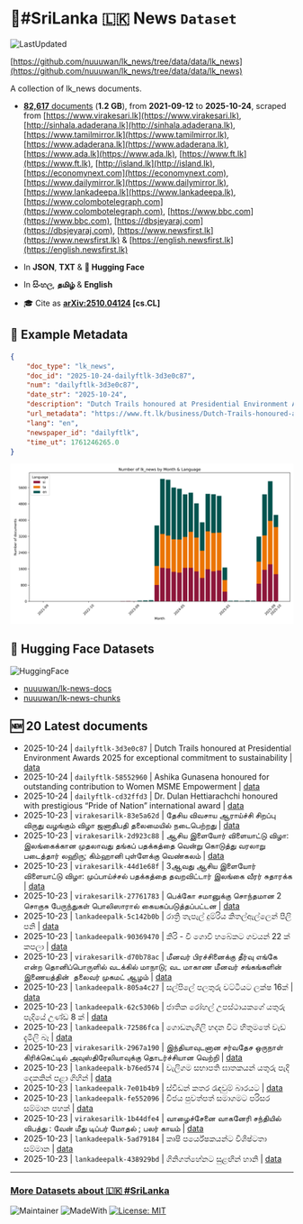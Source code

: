 # 📄#SriLanka 🇱🇰 News `Dataset`

![LastUpdated](https://img.shields.io/badge/last_updated-2025--10--24_00:45:55-green)

[https://github.com/nuuuwan/lk_news/tree/data/data/lk_news](https://github.com/nuuuwan/lk_news/tree/data/data/lk_news)

A collection of lk_news documents.

- [**82,617** documents](https://github.com/nuuuwan/lk_news/tree/data/data/lk_news) (**1.2 GB**), from **2021-09-12** to **2025-10-24**, scraped from [https://www.virakesari.lk](https://www.virakesari.lk), [http://sinhala.adaderana.lk](http://sinhala.adaderana.lk), [https://www.tamilmirror.lk](https://www.tamilmirror.lk), [https://www.adaderana.lk](https://www.adaderana.lk), [https://www.ada.lk](https://www.ada.lk), [https://www.ft.lk](https://www.ft.lk), [http://island.lk](http://island.lk), [https://economynext.com](https://economynext.com), [https://www.dailymirror.lk](https://www.dailymirror.lk), [https://www.lankadeepa.lk](https://www.lankadeepa.lk), [https://www.colombotelegraph.com](https://www.colombotelegraph.com), [https://www.bbc.com](https://www.bbc.com), [https://dbsjeyaraj.com](https://dbsjeyaraj.com), [https://www.newsfirst.lk](https://www.newsfirst.lk) & [https://english.newsfirst.lk](https://english.newsfirst.lk)

- In **JSON**, **TXT** & **🤗 Hugging Face**

- In **සිංහල**, **தமிழ்** & **English**

- 🎓 Cite as **[arXiv:2510.04124](https://arxiv.org/abs/2510.04124) [cs.CL]**

## 📝 Example Metadata

```json
{
    "doc_type": "lk_news",
    "doc_id": "2025-10-24-dailyftlk-3d3e0c87",
    "num": "dailyftlk-3d3e0c87",
    "date_str": "2025-10-24",
    "description": "Dutch Trails honoured at Presidential Environment Awards 2025 for exceptional commitment to sustainability",
    "url_metadata": "https://www.ft.lk/business/Dutch-Trails-honoured-at-Presidential-Environment-Awards-2025-for-exceptional-commitment-to-sustainability/34-783356",
    "lang": "en",
    "newspaper_id": "dailyftlk",
    "time_ut": 1761246265.0
}
```

![Chart](https://raw.githubusercontent.com/nuuuwan/lk_news/refs/heads/data/data/lk_news/docs_by_month_and_lang.png)

## 🤗 Hugging Face Datasets

![HuggingFace](https://img.shields.io/badge/-HuggingFace-FDEE21?style=for-the-badge&logo=HuggingFace)

- [nuuuwan/lk-news-docs](https://huggingface.co/datasets/nuuuwan/lk-news-docs)
- [nuuuwan/lk-news-chunks](https://huggingface.co/datasets/nuuuwan/lk-news-chunks)

## 🆕 20 Latest documents

- 2025-10-24 | `dailyftlk-3d3e0c87` | Dutch Trails honoured at Presidential Environment Awards 2025 for exceptional commitment to sustainability | [data](https://github.com/nuuuwan/lk_news/tree/data/data/lk_news/2020s/2025/2025-10-24-dailyftlk-3d3e0c87)
- 2025-10-24 | `dailyftlk-58552960` | Ashika Gunasena honoured for outstanding contribution to Women MSME Empowerment | [data](https://github.com/nuuuwan/lk_news/tree/data/data/lk_news/2020s/2025/2025-10-24-dailyftlk-58552960)
- 2025-10-24 | `dailyftlk-cd32ffd3` | Dr. Dulan Hettiarachchi honoured with prestigious “Pride of Nation” international award | [data](https://github.com/nuuuwan/lk_news/tree/data/data/lk_news/2020s/2025/2025-10-24-dailyftlk-cd32ffd3)
- 2025-10-23 | `virakesarilk-83e5a62d` | தேசிய விவசாய ஆராய்ச்சி சிறப்பு விருது வழங்கும் விழா ஜனாதிபதி தலைமையில் நடைபெற்றது | [data](https://github.com/nuuuwan/lk_news/tree/data/data/lk_news/2020s/2025/2025-10-23-virakesarilk-83e5a62d)
- 2025-10-23 | `virakesarilk-2d923c88` | ஆசிய இளையோர் விளையாட்டு விழா: இலங்கைக்கான முதலாவது தங்கப் பதக்கத்தை வென்று கொடுத்து வரலாறு படைத்தார் லஹிரு; கிம்ஹானி புள்ளேக்கு வெண்கலம் | [data](https://github.com/nuuuwan/lk_news/tree/data/data/lk_news/2020s/2025/2025-10-23-virakesarilk-2d923c88)
- 2025-10-23 | `virakesarilk-44d1e68f` | 3ஆவது ஆசிய இளையோர் விளையாட்டு விழா: முப்பாய்ச்சல் பதக்கத்தை தவறவிட்டார் இலங்கை வீரர் சுதாரக்க | [data](https://github.com/nuuuwan/lk_news/tree/data/data/lk_news/2020s/2025/2025-10-23-virakesarilk-44d1e68f)
- 2025-10-23 | `virakesarilk-27761783` | பெக்கோ சமானுக்கு சொந்தமான 2 சொகுசு பேருந்துகள் பொலிஸாரால் கையகப்படுத்தப்பட்டன | [data](https://github.com/nuuuwan/lk_news/tree/data/data/lk_news/2020s/2025/2025-10-23-virakesarilk-27761783)
- 2025-10-23 | `lankadeepalk-5c142b0b` | රාත්‍රි තැපැල් දුම්රිය කිතල්ඇල්ලෙන් පීලි පනි | [data](https://github.com/nuuuwan/lk_news/tree/data/data/lk_news/2020s/2025/2025-10-23-lankadeepalk-5c142b0b)
- 2025-10-23 | `lankadeepalk-90369470` | කිරි - වී ගොවි හබේකට ගවයන් 22 ක් කපලා | [data](https://github.com/nuuuwan/lk_news/tree/data/data/lk_news/2020s/2025/2025-10-23-lankadeepalk-90369470)
- 2025-10-23 | `virakesarilk-d70b78ac` | மீனவர் பிரச்சினைக்கு தீர்வு எங்கே என்ற தொனிப்பொருளில் வடக்கில் மாநாடு; வட மாகாண மீனவர் சங்கங்களின் இணையத்தின்  தலைவர் முகமட் ஆழம் | [data](https://github.com/nuuuwan/lk_news/tree/data/data/lk_news/2020s/2025/2025-10-23-virakesarilk-d70b78ac)
- 2025-10-23 | `lankadeepalk-805a4c27` | සල්පිලේ පලතුරු වට්ටියට ලක්ෂ 16ක් | [data](https://github.com/nuuuwan/lk_news/tree/data/data/lk_news/2020s/2025/2025-10-23-lankadeepalk-805a4c27)
- 2025-10-23 | `lankadeepalk-62c5306b` | ජාතික රෝහල් උපස්ථායකගේ යතුරු පැදියේ උණ්ඩ 8 ක් | [data](https://github.com/nuuuwan/lk_news/tree/data/data/lk_news/2020s/2025/2025-10-23-lankadeepalk-62c5306b)
- 2025-10-23 | `lankadeepalk-72586fca` | ගොඩනැගිලි හදන විට හිතුමතේ වැඩ දැමිලි බෑ | [data](https://github.com/nuuuwan/lk_news/tree/data/data/lk_news/2020s/2025/2025-10-23-lankadeepalk-72586fca)
- 2025-10-23 | `virakesarilk-2967a190` | இந்தியாவுடனான சர்வதேச ஒருநாள் கிரிக்கெட்டில் அவுஸ்திரேலியாவுக்கு தொடர்ச்சியான வெற்றி | [data](https://github.com/nuuuwan/lk_news/tree/data/data/lk_news/2020s/2025/2025-10-23-virakesarilk-2967a190)
- 2025-10-23 | `lankadeepalk-b76ed574` | වැලිගම සභාපති ඝාතකයන් යතුරු පැදි දෙකකින් පළා ගිහින් | [data](https://github.com/nuuuwan/lk_news/tree/data/data/lk_news/2020s/2025/2025-10-23-lankadeepalk-b76ed574)
- 2025-10-23 | `lankadeepalk-7e01b4b9` | ස්වීඩන් කතර රැඳවුම් බාරයට | [data](https://github.com/nuuuwan/lk_news/tree/data/data/lk_news/2020s/2025/2025-10-23-lankadeepalk-7e01b4b9)
- 2025-10-23 | `lankadeepalk-fe552096` | විජය පුවත්පත් සමාගමට පරිසර සම්මාන පහක් | [data](https://github.com/nuuuwan/lk_news/tree/data/data/lk_news/2020s/2025/2025-10-23-lankadeepalk-fe552096)
- 2025-10-23 | `virakesarilk-1b44dfe4` | வாழைச்சேனை வாகனேரி சந்தியில் விபத்து : வேன் மீது டிப்பர் மோதல் ; பலர் காயம் | [data](https://github.com/nuuuwan/lk_news/tree/data/data/lk_news/2020s/2025/2025-10-23-virakesarilk-1b44dfe4)
- 2025-10-23 | `lankadeepalk-5ad79184` | කෘෂි පර්යේෂකයන්ට විශිෂ්ටතා සම්මාන | [data](https://github.com/nuuuwan/lk_news/tree/data/data/lk_news/2020s/2025/2025-10-23-lankadeepalk-5ad79184)
- 2025-10-23 | `lankadeepalk-438929bd` | ගිනිගත්හේනට සුළඟින් හානි | [data](https://github.com/nuuuwan/lk_news/tree/data/data/lk_news/2020s/2025/2025-10-23-lankadeepalk-438929bd)

---

### [More Datasets about 🇱🇰 #SriLanka](https://github.com/nuuuwan/lk_datasets)

![Maintainer](https://img.shields.io/badge/maintainer-nuuuwan-red)
![MadeWith](https://img.shields.io/badge/made_with-python-blue)
[![License: MIT](https://img.shields.io/badge/License-MIT-yellow.svg)](https://opensource.org/licenses/MIT)
